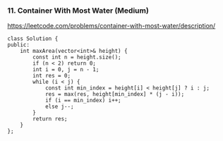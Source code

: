 ### 11. Container With Most Water (Medium)

https://leetcode.com/problems/container-with-most-water/description/

```
class Solution {
public:
    int maxArea(vector<int>& height) {
        const int n = height.size();
        if (n < 2) return 0;
        int i = 0, j = n - 1;
        int res = 0;
        while (i < j) {
            const int min_index = height[i] < height[j] ? i : j;
            res = max(res, height[min_index] * (j - i));
            if (i == min_index) i++;
            else j--;
        }
        return res;
    }
};
```
